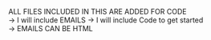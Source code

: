 ALL FILES INCLUDED IN THIS ARE ADDED FOR CODE
<br>
-> I will include EMAILS
-> I will include Code to get started
<br>
-> EMAILS CAN BE HTML

